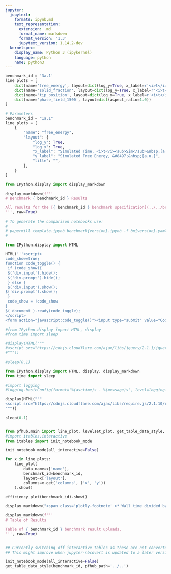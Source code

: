 ```yaml
---
jupyter:
  jupytext:
    formats: ipynb,md
    text_representation:
      extension: .md
      format_name: markdown
      format_version: '1.3'
      jupytext_version: 1.14.2-dev
  kernelspec:
    display_name: Python 3 (ipykernel)
    language: python
    name: python3
---
```


```python papermill={"duration": 0.013597, "end_time": "2023-03-15T15:12:40.932675", "exception": false, "start_time": "2023-03-15T15:12:40.919078", "status": "completed"} tags=["parameters"]
benchmark_id = '3a.1'
line_plots = [
    dict(name='free_energy', layout=dict(log_y=True, x_label=r'<i>t</i>', y_label=r'&#8497;', range_y=[1.8e6, 2.4e6], title="Free Energy v Time")),
    dict(name='solid_fraction', layout=dict(log_y=True, x_label=r'<i>t</i>')),
    dict(name='tip_position', layout=dict(log_y=True, x_label=r'<i>t</i>')),
    dict(name='phase_field_1500', layout=dict(aspect_ratio=1.0))
]
```

```python papermill={"duration": 0.007814, "end_time": "2023-03-15T15:12:40.942778", "exception": false, "start_time": "2023-03-15T15:12:40.934964", "status": "completed"} tags=["injected-parameters"]
# Parameters
benchmark_id = "1a.1"
line_plots = [
    {
        "name": "free_energy",
        "layout": {
            "log_y": True,
            "log_x": True,
            "x_label": "Simulated Time, <i>t</i><sub>Sim</sub>&nbsp;[a.u.]",
            "y_label": "Simulated Free Energy, &#8497;&nbsp;[a.u.]",
            "title": "",
        },
    }
]

```

```python papermill={"duration": 0.010835, "end_time": "2023-03-15T15:12:40.955446", "exception": false, "start_time": "2023-03-15T15:12:40.944611", "status": "completed"} tags=[]
from IPython.display import display_markdown

display_markdown(f'''
# Benchmark { benchmark_id } Results

All results for the [{ benchmark_id } benchmark specification](../../benchmarks/benchmark{ benchmark_id }.ipynb/).
''', raw=True)
```

```python papermill={"duration": 0.009026, "end_time": "2023-03-15T15:12:40.967976", "exception": false, "start_time": "2023-03-15T15:12:40.958950", "status": "completed"} tags=[]
# To generate the comparison notebooks use:
# 
# papermill template.ipynb benchmark{version}.ipynb -f bm{version}.yaml
#
```

```python papermill={"duration": 0.012531, "end_time": "2023-03-15T15:12:40.982436", "exception": false, "start_time": "2023-03-15T15:12:40.969905", "status": "completed"} tags=[]
from IPython.display import HTML

HTML('''<script>
code_show=true; 
function code_toggle() {
 if (code_show){
 $('div.input').hide();
 $('div.prompt').hide();
 } else {
 $('div.input').show();
$('div.prompt').show();
 }
 code_show = !code_show
} 
$( document ).ready(code_toggle);
</script>
<form action="javascript:code_toggle()"><input type="submit" value="Code Toggle"></form>''')
```

```python papermill={"duration": 0.597607, "end_time": "2023-03-15T15:12:41.582117", "exception": false, "start_time": "2023-03-15T15:12:40.984510", "status": "completed"} tags=[]
#from IPython.display import HTML, display
#from time import sleep

#display(HTML("""
#<script src="https://cdnjs.cloudflare.com/ajax/libs/jquery/2.1.1/jquery.min.js"></script>
#"""))

#sleep(0.1)

from IPython.display import HTML, display, display_markdown
from time import sleep

#import logging
#logging.basicConfig(format='%(asctime)s - %(message)s', level=logging.DEBUG)

display(HTML("""
<script src="https://cdnjs.cloudflare.com/ajax/libs/require.js/2.1.10/require.min.js"></script>
"""))

sleep(0.1)


from pfhub.main import line_plot, levelset_plot, get_table_data_style, plot_order_of_accuracy, get_result_data, efficiency_plot
#import itables.interactive
from itables import init_notebook_mode

init_notebook_mode(all_interactive=False)
```

```python papermill={"duration": 3.491071, "end_time": "2023-03-15T15:12:45.075742", "exception": false, "start_time": "2023-03-15T15:12:41.584671", "status": "completed"} tags=[]
for x in line_plots:
    line_plot(
        data_name=x['name'],
        benchmark_id=benchmark_id,
        layout=x['layout'],
        columns=x.get('columns', ('x', 'y'))
    ).show()
```

```python papermill={"duration": 2.094133, "end_time": "2023-03-15T15:12:47.458386", "exception": false, "start_time": "2023-03-15T15:12:45.364253", "status": "completed"} tags=[]
efficiency_plot(benchmark_id).show()

display_markdown("<span class='plotly-footnote' >* Wall time divided by the total simulated time.</span>", raw=True)

```

```python papermill={"duration": 0.286863, "end_time": "2023-03-15T15:12:48.020305", "exception": false, "start_time": "2023-03-15T15:12:47.733442", "status": "completed"} tags=[]
display_markdown(f'''
# Table of Results

Table of { benchmark_id } benchmark result uploads.
''', raw=True)
```

```python papermill={"duration": 0.281324, "end_time": "2023-03-15T15:12:48.593731", "exception": false, "start_time": "2023-03-15T15:12:48.312407", "status": "completed"} tags=[]

```

```python papermill={"duration": 1.261493, "end_time": "2023-03-15T15:12:50.135992", "exception": false, "start_time": "2023-03-15T15:12:48.874499", "status": "completed"} tags=[]
## Currently switching off interactive tables as these are not converted to HTML properly.
## This might improve when jupyter-nbcovert is updated to a later version.

init_notebook_mode(all_interactive=False)
get_table_data_style(benchmark_id, pfhub_path='../..')
```

```python papermill={"duration": 0.27673, "end_time": "2023-03-15T15:12:50.691420", "exception": false, "start_time": "2023-03-15T15:12:50.414690", "status": "completed"} tags=[]

```
